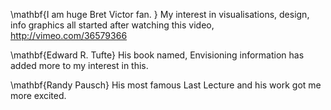 \mathbf{I am huge Bret Victor fan. }
My interest in visualisations, design, info graphics all started after watching this video,
http://vimeo.com/36579366

\mathbf{Edward R. Tufte}
His book named, Envisioning information has added more to my interest in this. 

\mathbf{Randy Pausch}
His most famous Last Lecture and his work got me more excited. 

